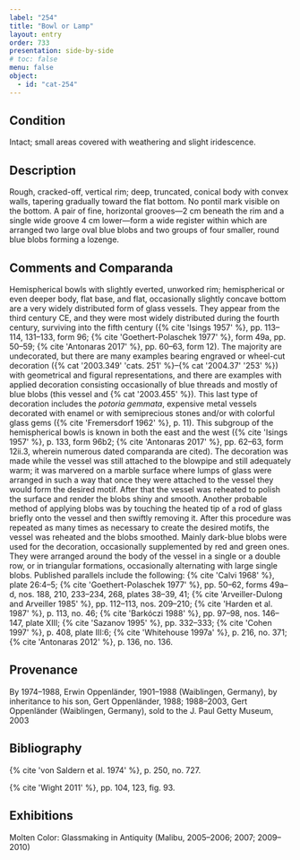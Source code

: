 ```yaml
---
label: "254"
title: "Bowl or Lamp"
layout: entry
order: 733
presentation: side-by-side
# toc: false
menu: false
object:
  - id: "cat-254"
---
```


## Condition

Intact; small areas covered with weathering and slight iridescence.

## Description

Rough, cracked-off, vertical rim; deep, truncated, conical body with convex walls, tapering gradually toward the flat bottom. No pontil mark visible on the bottom. A pair of fine, horizontal grooves—2 cm beneath the rim and a single wide groove 4 cm lower—form a wide register within which are arranged two large oval blue blobs and two groups of four smaller, round blue blobs forming a lozenge.

## Comments and Comparanda

Hemispherical bowls with slightly everted, unworked rim; hemispherical or even deeper body, flat base, and flat, occasionally slightly concave bottom are a very widely distributed form of glass vessels. They appear from the third century CE, and they were most widely distributed during the fourth century, surviving into the fifth century ({% cite 'Isings 1957' %}, pp. 113–114, 131–133, form 96; {% cite 'Goethert-Polaschek 1977' %}, form 49a, pp. 50–59; {% cite 'Antonaras 2017' %}, pp. 60–63, form 12). The majority are undecorated, but there are many examples bearing engraved or wheel-cut decoration ({% cat '2003.349' 'cats. 251' %}–{% cat '2004.37' '253' %}) with geometrical and figural representations, and there are examples with applied decoration consisting occasionally of blue threads and mostly of blue blobs (this vessel and {% cat '2003.455' %}). This last type of decoration includes the *potoria gemmata*, expensive metal vessels decorated with enamel or with semiprecious stones and/or with colorful glass gems ({% cite 'Fremersdorf 1962' %}, p. 11). This subgroup of the hemispherical bowls is known in both the east and the west ({% cite 'Isings 1957' %}, p. 133, form 96b2; {% cite 'Antonaras 2017' %}, pp. 62–63, form 12ii.3, wherein numerous dated comparanda are cited). The decoration was made while the vessel was still attached to the blowpipe and still adequately warm; it was marvered on a marble surface where lumps of glass were arranged in such a way that once they were attached to the vessel they would form the desired motif. After that the vessel was reheated to polish the surface and render the blobs shiny and smooth. Another probable method of applying blobs was by touching the heated tip of a rod of glass briefly onto the vessel and then swiftly removing it. After this procedure was repeated as many times as necessary to create the desired motifs, the vessel was reheated and the blobs smoothed. Mainly dark-blue blobs were used for the decoration, occasionally supplemented by red and green ones. They were arranged around the body of the vessel in a single or a double row, or in triangular formations, occasionally alternating with large single blobs. Published parallels include the following: {% cite 'Calvi 1968' %}, plate 26:4–5; {% cite 'Goethert-Polaschek 1977' %}, pp. 50–62, forms 49a–d, nos. 188, 210, 233–234, 268, plates 38–39, 41; {% cite 'Arveiller-Dulong and Arveiller 1985' %}, pp. 112–113, nos. 209–210; {% cite 'Harden et al. 1987' %}, p. 113, no. 46; {% cite 'Barkóczi 1988' %}, pp. 97–98, nos. 146–147, plate XIII; {% cite 'Sazanov 1995' %}, pp. 332–333; {% cite 'Cohen 1997' %}, p. 408, plate III:6; {% cite 'Whitehouse 1997a' %}, p. 216, no. 371; {% cite 'Antonaras 2012' %}, p. 136, no. 136.

## Provenance

By 1974–1988, Erwin Oppenländer, 1901–1988 (Waiblingen, Germany), by inheritance to his son, Gert Oppenländer, 1988; 1988–2003, Gert Oppenländer (Waiblingen, Germany), sold to the J. Paul Getty Museum, 2003

## Bibliography

{% cite 'von Saldern et al. 1974' %}, p. 250, no. 727.

{% cite 'Wight 2011' %}, pp. 104, 123, fig. 93.

## Exhibitions

Molten Color: Glassmaking in Antiquity (Malibu, 2005–2006; 2007; 2009–2010)